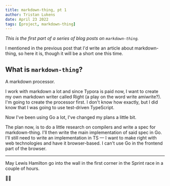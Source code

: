 ```yaml
---
title: markdown-thing, pt 1
author: Tristan Lukens
date: April 23 2022
tags: [project, markdown-thing]
---
```


_This is the first part of a series of blog posts on `markdown-thing`._

I mentioned in the previous post that I'd write an article about markdown-thing, so here it is, though it will be a short one this time.

## What is `markdown-thing`?

A markdown processor.

I work with markdown a lot and since Typora is paid now, I want to create my own markdown writer called Right (a play on the word write amiwrite?). I'm going to create the processor first. I don't know how exactly, but I did know that I was going to use test-driven TypeScript.

Now I've been using Go a lot, I've changed my plans a little bit.

The plan now, is to do a little research on compilers and write a spec for markdown-thing. I'll then write the main implementation of said spec in Go. I'll still need to write an implementation in TS — I want to make right with web technologies and have it browser-based. I can't use Go in the frontend part of the browser.

---

May Lewis Hamilton go into the wall in the first corner in the Sprint race in a couple of hours.

🤘🏻
